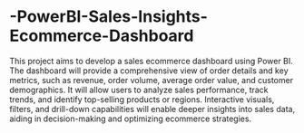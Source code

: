 # -PowerBI-Sales-Insights-Ecommerce-Dashboard
This project aims to develop a sales ecommerce dashboard using Power BI. 
The dashboard will provide a comprehensive view of order details and key metrics, such as revenue, order volume, average order value, and customer demographics. 
It will allow users to analyze sales performance, track trends, and identify top-selling products or regions.
Interactive visuals, filters, and drill-down capabilities will enable deeper insights into sales data, aiding in decision-making and optimizing ecommerce strategies.
